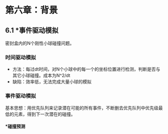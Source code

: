 # 第六章：背景
## 6.1 *事件驱动模拟
密封盒内的N个刚性小球碰撞问题。
### 时间驱动模拟
+ 方法：每过dt时间，对N个小球中的每一个的坐标位置进行检测，判断是否与其它小球碰撞。成本为N^2/dt
+ 缺陷：效率低，无法完成大量小球的模拟

### 事件驱动模拟
基本思想：用优先队列来记录潜在可能的所有事件，不断删去优先队列中优先级最低的元素，得到下一次潜在的碰撞。
#### *碰撞预测
